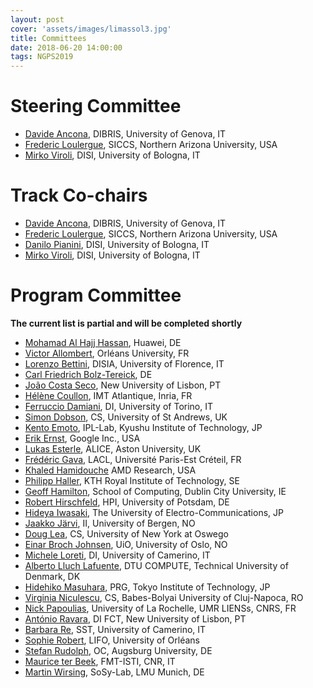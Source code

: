 ```yaml
---
layout: post
cover: 'assets/images/limassol3.jpg'
title: Committees
date: 2018-06-20 14:00:00
tags: NGPS2019
---
```


# Steering Committee

* [Davide Ancona](https://www.dibris.unige.it/en/ancona-davide), DIBRIS, University of Genova, IT
* [Frederic Loulergue](http://frederic.loulergue.eu/), SICCS, Northern Arizona University, USA
* [Mirko Viroli](https://www.unibo.it/sitoweb/mirko.viroli/en), DISI, University of Bologna, IT

# Track Co-chairs

* [Davide Ancona](https://www.dibris.unige.it/en/ancona-davide), DIBRIS, University of Genova, IT
* [Frederic Loulergue](http://frederic.loulergue.eu/), SICCS, Northern Arizona University, USA
* [Danilo Pianini](https://www.unibo.it/sitoweb/danilo.pianini/en), DISI, University of Bologna, IT
* [Mirko Viroli](https://www.unibo.it/sitoweb/mirko.viroli/en), DISI, University of Bologna, IT

# Program Committee

**The current list is partial and will be completed shortly**

* [Mohamad Al Hajj Hassan](mailto:mohamad.alhajjhassan@gmail.com), Huawei, DE
* [Victor Allombert](http://www.lacl.fr/~vallombert/), Orléans University, FR
* [Lorenzo Bettini](http://www.lorenzobettini.it/about/), DISIA, University of Florence, IT
* [Carl Friedrich Bolz-Tereick](http://cfbolz.de/), DE
* [João Costa Seco](https://docentes.fct.unl.pt/jrcs/), New University of Lisbon, PT
* [Hélène Coullon](http://helene-coullon.fr/), IMT Atlantique, Inria, FR
* [Ferruccio Damiani](http://www.di.unito.it/~damiani/), DI, University of Torino, IT
* [Simon Dobson](https://simondobson.org/), CS, University of St Andrews, UK
* [Kento Emoto](http://www.ipl-lab.org/~emoto/), IPL-Lab, Kyushu Institute of Technology, JP
* [Erik Ernst](https://cs.au.dk/~eernst/), Google Inc., USA
* [Lukas Esterle](http://www.lukasesterle.com/), ALICE, Aston University, UK
* [Frédéric Gava](http://www.lacl.fr/gava/), LACL, Université Paris-Est Créteil, FR
* [Khaled Hamidouche](mailto:khaledhamidouche@gmail.com) AMD Research, USA
* [Philipp Haller](http://www.csc.kth.se/~phaller/), KTH Royal Institute of Technology, SE 
* [Geoff Hamilton](http://www.computing.dcu.ie/~hamilton/), School of Computing, Dublin City University, IE
* [Robert Hirschfeld](http://www.hpi.uni-potsdam.de/hirschfeld/people/hirschfeld/), HPI, University of Potsdam, DE
* [Hideya Iwasaki](http://ipl.cs.uec.ac.jp/~iwasaki/), The University of Electro-Communications, JP
* [Jaakko Järvi](jaakko.jarvi@ii.uib.no), II, University of Bergen, NO
* [Doug Lea](http://g.oswego.edu/), CS, University of New York at Oswego
* [Einar Broch Johnsen](http://einarj.at.ifi.uio.no/), UiO, University of Oslo, NO
* [Michele Loreti](http://www.micheleloreti.com/), DI, University of Camerino, IT
* [Alberto Lluch Lafuente](http://www.dtu.dk/english/service/phonebook/person?id=94040&tab=2&qt=dtupublicationquery), DTU COMPUTE, Technical University of Denmark, DK
* [Hidehiko Masuhara](http://prg.is.titech.ac.jp/people/masuhara/), PRG, Tokyo Institute of Technology, JP
* [Virginia Niculescu](https://www.cs.ubbcluj.ro/~vniculescu/), CS, Babes-Bolyai University of Cluj-Napoca, RO
* [Nick Papoulias](https://parsenet.info), University of La Rochelle, UMR LIENSs, CNRS, FR 
* [António Ravara](http://ctp.di.fct.unl.pt/~aravara/), DI FCT, New University of Lisbon, PT
* [Barbara Re](https://barbarare.wordpress.com/), SST, University of Camerino, IT
* [Sophie Robert](http://www.univ-orleans.fr/lifo/Membres/robert/), LIFO, University of Orléans
* [Stefan Rudolph](https://www.informatik.uni-augsburg.de/lehrstuehle/oc/mitarbeiter/rudolph/), OC, Augsburg University, DE
* [Maurice ter Beek](http://fmt.isti.cnr.it/~mtbeek/), FMT-ISTI, CNR, IT
* [Martin Wirsing](https://www.sosy-lab.org/people/wirsing/), SoSy-Lab, LMU Munich, DE

